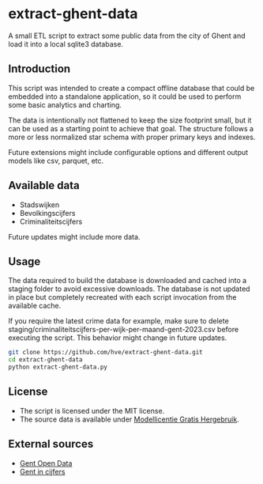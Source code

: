 # extract-ghent-data

A small ETL script to extract some public data from the city of Ghent and load it into a local sqlite3 database.

## Introduction

This script was intended to create a compact offline database that could be embedded into a standalone application, so it could be used to perform some basic analytics and charting.

The data is intentionally not flattened to keep the size footprint small, but it can be used as a starting point to achieve that goal. The structure follows a more or less normalized star schema with proper primary keys and indexes.

Future extensions might include configurable options and different output models like csv, parquet, etc.

## Available data

- Stadswijken
- Bevolkingscijfers
- Criminaliteitscijfers  

Future updates might include more data.

## Usage

The data required to build the database is downloaded and cached into a staging folder to avoid excessive downloads. 
The database is not updated in place but completely recreated with each script invocation from the available cache. 

If you require the latest crime data for example, make sure to delete staging/criminaliteitscijfers-per-wijk-per-maand-gent-2023.csv
before executing the script. This behavior might change in future updates. 

```bash
git clone https://github.com/hve/extract-ghent-data.git
cd extract-ghent-data
python extract-ghent-data.py
```
## License

- The script is licensed under the MIT license.
- The source data is available under [Modellicentie Gratis Hergebruik](https://www.vlaanderen.be/digitaal-vlaanderen/onze-oplossingen/open-data/voorwaarden-voor-het-hergebruik-van-overheidsinformatie/modellicentie-gratis-hergebruik).

## External sources

- [Gent Open Data](https://data.stad.gent)
- [Gent in cijfers](https://gent.buurtmonitor.be/)
